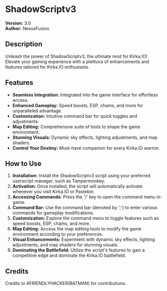 # ShadowScriptv3

**Version:** 3.0  
**Author:** NexusFusion  

## Description

Unleash the power of ShadowScriptv3, the ultimate mod for Kirka.IO! Elevate your gaming experience with a plethora of enhancements and features tailored for Kirka.IO enthusiasts.

## Features

- **Seamless Integration:** Integrated into the game interface for effortless access.
- **Enhanced Gameplay:** Speed boosts, ESP, chams, and more for unparalleled advantage.
- **Customization:** Intuitive command bar for quick toggles and adjustments.
- **Map Editing:** Comprehensive suite of tools to shape the game environment.
- **Stunning Visuals:** Dynamic sky effects, lighting adjustments, and map shaders.
- **Control Your Destiny:** Must-have companion for every Kirka.IO warrior.

## How to Use

1. **Installation:** Install the ShadowScriptv3 script using your preferred userscript manager, such as Tampermonkey.
2. **Activation:** Once installed, the script will automatically activate whenever you visit Kirka.IO or Pastebin.
3. **Accessing Commands:** Press the '/' key to open the command menu in-game.
4. **Command Bar:** Use the command bar (denoted by ';') to enter various commands for gameplay modifications.
5. **Customization:** Explore the command menu to toggle features such as speed boosts, ESP, chams, and more.
6. **Map Editing:** Access the map editing tools to modify the game environment according to your preferences.
7. **Visual Enhancements:** Experiment with dynamic sky effects, lighting adjustments, and map shaders for stunning visuals.
8. **Dominating the Battlefield:** Utilize the script's features to gain a competitive edge and dominate the Kirka.IO battlefield.

## Credits

Credits to AFRIENDLYHACKER(BATMAN) for contributions.

